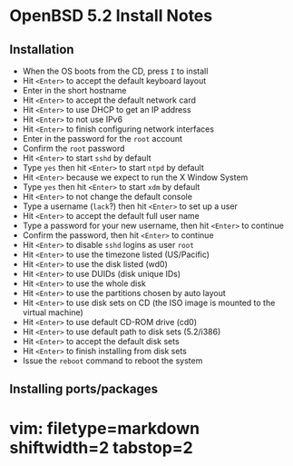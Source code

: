 # OpenBSD 5.2 Install Notes #

## Installation ##
- When the OS boots from the CD, press `I` to install
- Hit `<Enter>` to accept the default keyboard layout
- Enter in the short hostname
- Hit `<Enter>` to accept the default network card
- Hit `<Enter>` to use DHCP to get an IP address
- Hit `<Enter>` to not use IPv6
- Hit `<Enter>` to finish configuring network interfaces
- Enter in the password for the `root` account
- Confirm the `root` password
- Hit `<Enter>` to start `sshd` by default
- Type `yes` then hit `<Enter>` to start `ntpd` by default
- Hit `<Enter>` because we expect to run the X Window System
- Type `yes` then hit `<Enter>` to start `xdm` by default
- Hit `<Enter>` to not change the default console
- Type a username (`lack`?) then hit `<Enter>` to set up a user
- Hit `<Enter>` to accept the default full user name
- Type a password for your new username, then hit `<Enter>` to continue
- Confirm the password, then hit `<Enter>` to continue
- Hit `<Enter>` to disable `sshd` logins as user `root`
- Hit `<Enter>` to use the timezone listed (US/Pacific)
- Hit `<Enter>` to use the disk listed (wd0)
- Hit `<Enter>` to use DUIDs (disk unique IDs)
- Hit `<Enter>` to use the whole disk
- Hit `<Enter>` to use the partitions chosen by auto layout
- Hit `<Enter>` to use disk sets on CD (the ISO image is mounted to the
  virtual machine)
- Hit `<Enter>` to use default CD-ROM drive (cd0)
- Hit `<Enter>` to use default path to disk sets (5.2/i386)
- Hit `<Enter>` to accept the default disk sets
- Hit `<Enter>` to finish installing from disk sets
- Issue the `reboot` command to reboot the system

## Installing ports/packages ##


# vim: filetype=markdown shiftwidth=2 tabstop=2

